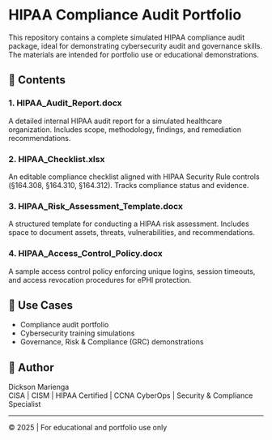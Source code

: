 
# HIPAA Compliance Audit Portfolio

This repository contains a complete simulated HIPAA compliance audit package, ideal for demonstrating cybersecurity audit and governance skills. The materials are intended for portfolio use or educational demonstrations.

## 📁 Contents

### 1. HIPAA_Audit_Report.docx
A detailed internal HIPAA audit report for a simulated healthcare organization. Includes scope, methodology, findings, and remediation recommendations.

### 2. HIPAA_Checklist.xlsx
An editable compliance checklist aligned with HIPAA Security Rule controls (§164.308, §164.310, §164.312). Tracks compliance status and evidence.

### 3. HIPAA_Risk_Assessment_Template.docx
A structured template for conducting a HIPAA risk assessment. Includes space to document assets, threats, vulnerabilities, and recommendations.

### 4. HIPAA_Access_Control_Policy.docx
A sample access control policy enforcing unique logins, session timeouts, and access revocation procedures for ePHI protection.

## 📌 Use Cases
- Compliance audit portfolio
- Cybersecurity training simulations
- Governance, Risk & Compliance (GRC) demonstrations

## 👤 Author
Dickson Marienga  
CISA | CISM | HIPAA Certified | CCNA CyberOps | Security & Compliance Specialist

---
© 2025 | For educational and portfolio use only

